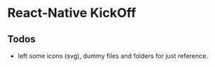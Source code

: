 # React-Native KickOff

## Todos
- left some icons (svg), dummy files and folders for just reference.
